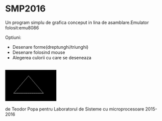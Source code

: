 # SMP2016

Un program simplu de grafica conceput in lina de asamblare.Emulator folosit:emu8086

Optiuni:
* Desenare forme(dreptunghi/triunghi)  
* Desenare folosind mouse  
* Alegerea culorii cu care se deseneaza  

<br>
<img height = "100" src = "https://github.com/PopaTeodor/SMP2016/blob/master/Triangle.PNG" />
<br>



de Teodor Popa pentru Laboratorul de Sisteme cu microprocesoare 2015-2016
